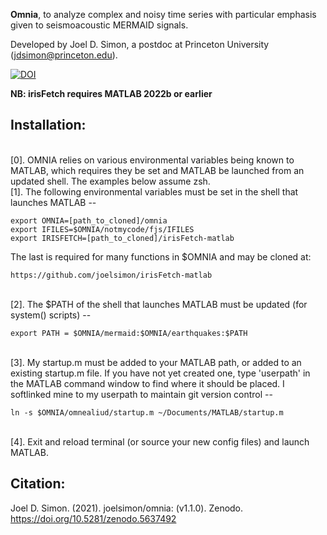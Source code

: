 __Omnia__, to analyze complex and noisy time series with particular emphasis
given to seismoacoustic MERMAID signals.

Developed by Joel D. Simon, a  postdoc at Princeton University (jdsimon@princeton.edu).

[![DOI](https://zenodo.org/badge/DOI/10.5281/zenodo.5637492.svg)](https://doi.org/10.5281/zenodo.5637492)

__NB: irisFetch requires MATLAB 2022b or earlier__

## Installation:
\
[0]. OMNIA relies on various environmental variables being known to MATLAB, which requires
they be set and MATLAB be launched from an updated shell.  The examples below assume zsh.
\
[1]. The following environmental variables must be set in the shell that launches MATLAB --

    export OMNIA=[path_to_cloned]/omnia
    export IFILES=$OMNIA/notmycode/fjs/IFILES
    export IRISFETCH=[path_to_cloned]/irisFetch-matlab
The last is required for many functions in $OMNIA and may be cloned at:

    https://github.com/joelsimon/irisFetch-matlab
\
[2]. The $PATH of the shell that launches MATLAB must be updated (for system() scripts) --

    export PATH = $OMNIA/mermaid:$OMNIA/earthquakes:$PATH
\
[3]. My startup.m must be added to your MATLAB path, or added to an existing
    startup.m file.  If you have not yet created one, type 'userpath' in the MATLAB
    command window to find where it should be placed.  I softlinked mine to my
    userpath to maintain git version control --

    ln -s $OMNIA/omnealiud/startup.m ~/Documents/MATLAB/startup.m
\
[4]. Exit and reload terminal (or source your new config files) and launch MATLAB.

## Citation:

Joel D. Simon. (2021). joelsimon/omnia:
(v1.1.0). Zenodo. https://doi.org/10.5281/zenodo.5637492